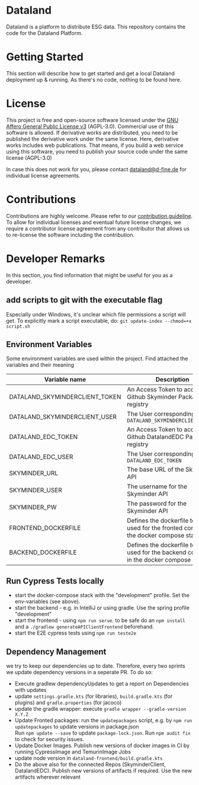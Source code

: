 # Dataland
Dataland is a platform to distribute ESG data. This repository contains the code for the Dataland Platform.

# Getting Started
This section will describe how to get started and get a local Dataland deployment up & running. As there's no code, nothing to be found here.

# License
This project is free and open-source software licensed under the [GNU Affero General Public License v3](LICENSE) (AGPL-3.0). Commercial use of this software is allowed. If derivative works are distributed, you need to be published the derivative work under the same license. Here, derivative works includes web publications. That means, if you build a web service using this software, you need to publish your source code under the same license (AGPL-3.0)

In case this does not work for you, please contact dataland@d-fine.de for individual license agreements.

# Contributions
Contributions are highly welcome. Please refer to our [contribution guideline](contribution/contribution.md).
To allow for individual licenses and eventual future license changes, we require a contributor license agreement from any contributor that allows us to re-license the software including the contribution.

# Developer Remarks
In this section, you find information that might be useful for you as a developer.
## add scripts to git with the executable flag
Especially under Windows, it's unclear which file permissions a script will get. 
To explicitly mark a script executable, do:
`git update-index --chmod=+x script.sh`
## Environment Variables
Some environment variables are used within the project. Find attached the variables and their meaning

| Variable name                  | Description                                                                               | example values                           |
|--------------------------------|-------------------------------------------------------------------------------------------|------------------------------------------|
| DATALAND_SKYMINDERCLIENT_TOKEN | An Access Token to access the Github Skyminder Package registry                           |                                          |
| DATALAND_SKYMINDERCLIENT_USER  | The User corresponding to `DATALAND_SKYMINDERCLIENT_TOKEN`                                |                                          |
| DATALAND_EDC_TOKEN             | An Access Token to access the Github DatalandEDC Package registry                         |                                          |
| DATALAND_EDC_USER              | The User corresponding to `DATALAND_EDC_TOKEN`                                            |                                          |
| SKYMINDER_URL                  | The base URL of the Skyminder API                                                         |                                          |
| SKYMINDER_USER                 | The username for the Skyminder API                                                        |                                          |
| SKYMINDER_PW                   | The password for the Skyminder API                                                        |                                          |
| FRONTEND_DOCKERFILE            | Defines the dockerfile to be used for the fronted container in the docker compose stack   | `./dataland-frontend/DockerfileTest`     |
| BACKEND_DOCKERFILE             | Defines the dockerfile to be used for the backend container in the docker compose stack   | `./dataland-backend/DockerfileTest`      |

## Run Cypress Tests locally
* start the docker-compose stack with the "development" profile. Set the env-variables (see above). 
* start the backend - e.g. in IntelliJ or using gradle. Use the spring profile "development"
* start the frontend - using `npm run serve`. to be safe do an `npm install` and a `./gradlew generateAPIClientFrontend` beforehand.
* start the E2E cypress tests using `npm run teste2e`

## Dependency Management
we try to keep our dependencies up to date. Therefore, every two sprints we update dependency versions in a seperate PR.
To do so:
* Execute gradlew dependencyUpdates to get a report on Dependencies with updates
* update `settings.gradle.kts` (for libraries), `build.gradle.kts` (for plugins) and `gradle.properties` (for jacoco)
* update the gradle wrapper: execute `gradle wrapper --gradle-version X.Y.Z`
* Update Fronted packages: run the `updatepackages` script, e.g. by  `npm run updatepackages` to update versions in package.json  
  Run `npm update --save` to update `package-lock.json`. Run `npm audit fix` to check for security issues.
* Update Docker Images. Publish new versions of docker images in CI by running CypressImage and TemurinImage Jobs
* update node version in `dataland-frontend/build.gradle.kts`
* Do the above also for the connected Repos (SkyminderClient, DatalandEDC). Publish new versions of artifacts if required. Use the new artifacts wherever relevant

